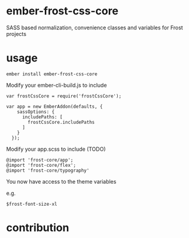 [ci-img]: https://img.shields.io/travis/ciena-frost/ember-frost-css-core.svg "Travis CI Build Status"
[ci-url]: https://travis-ci.org/ciena-frost/ember-frost-css-core
[cov-img]: https://img.shields.io/coveralls/ciena-frost/ember-frost-css-core.svg "Coveralls Code Coverage"
[cov-url]: https://coveralls.io/github/ciena-frost/ember-frost-css-core
[npm-img]: https://img.shields.io/npm/v/ember-frost-css-core.svg "NPM Version"
[npm-url]: https://www.npmjs.com/package/ember-frost-css-core

# ember-frost-css-core
SASS based normalization, convenience classes and variables for Frost projects

# usage

`ember install ember-frost-css-core`

Modify your ember-cli-build.js to include 

```
var frostCssCore = require('frostCssCore');

var app = new EmberAddon(defaults, {
    sassOptions: {
      includePaths: [
        frostCssCore.includePaths
      ]
    }
  });
```

Modify your app.scss to include (TODO)

```
@import 'frost-core/app';
@import 'frost-core/flex';
@import 'frost-core/typography'
```

You now have access to the theme variables

e.g.

`$frost-font-size-xl`

# contribution
